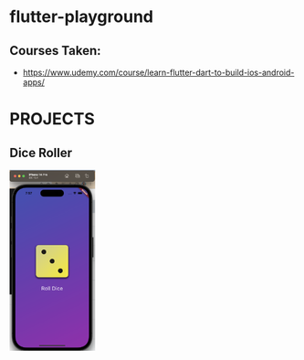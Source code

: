 # flutter-playground

## Courses Taken:
- https://www.udemy.com/course/learn-flutter-dart-to-build-ios-android-apps/


# PROJECTS

## Dice Roller

<img
  src="documentation/DiceRoller.png"
  alt="Alt text"
  title="Optional title"
  style="display: inline-block; margin: 0 auto; max-width: 150px">
